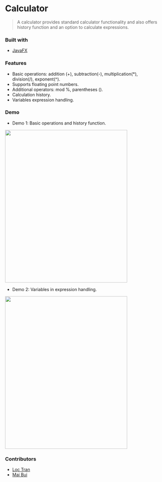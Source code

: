 # Calculator
> A calculator provides standard calculator functionality and also offers history function and an option to calculate expressions.

### Built with
* [JavaFX](https://openjfx.io/)

### Features
- Basic operations: addition (+), subtraction(-), multiplication(*), division(/), exponent(^).
- Supports floating point numbers.
- Additional operators: mod %, parentheses ().
- Calculation history.
- Variables expression handling.

### Demo
- Demo 1: Basic operations and history function.

<img src="/Demo/Demo1.gif" width="400" height="500"/>

- Demo 2: Variables in expression handling.

<img src="/Demo/Demo2.gif" width="400" height="500"/>

### Contributors
* [Loc Tran](https://github.com/locptran)
* [Mai Bui](https://github.com/maipbui)
